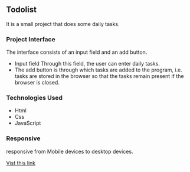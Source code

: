 ## Todolist
It is a small project that does some daily tasks.

### Project Interface
The interface consists of an input field and an add button.

- Input field Through this field, the user can enter daily tasks.
- The add button is through which tasks are added to the program, i.e. tasks are stored in the browser so that the tasks remain present if the browser is closed.

### Technologies Used
- Html
- Css
- JavaScript

### Responsive
responsive from Mobile devices to desktop devices.

[Vist this link](https://monthersaiid.github.io/todolist/)
